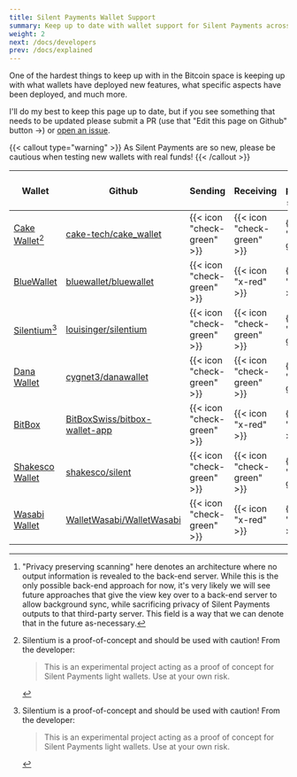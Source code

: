 ```yaml
---
title: Silent Payments Wallet Support
summary: Keep up to date with wallet support for Silent Payments across the Bitcoin ecosystem
weight: 2
next: /docs/developers
prev: /docs/explained
---
```


One of the hardest things to keep up with in the Bitcoin space is keeping up with what wallets have deployed new features, what specific aspects have been deployed, and much more.

I'll do my best to keep this page up to date, but if you see something that needs to be updated please submit a PR (use that "Edit this page on Github" button ->) or [open an issue](https://github.com/sethforprivacy/silentpaymentsxyz/issues).

{{< callout type="warning" >}}
  As Silent Payments are so new, please be cautious when testing new wallets with real funds!
{{< /callout >}}

| Wallet                                     | Github                                                            | Sending                    | Receiving                  | Privacy-preserving scanning[^1] |
| ------------------------------------------ | ----------------------------------------------------------------- | -------------------------- | -------------------------- | ------------------------------- |
| [Cake Wallet](https://cakewallet.com)[^2]  | [cake-tech/cake_wallet](https://github.com/cake-tech/cake_wallet) | {{< icon "check-green" >}} | {{< icon "check-green" >}} | {{< icon "check-green" >}}      |
| [BlueWallet](https://bluewallet.io/)       | [bluewallet/bluewallet](https://github.com/bluewallet/bluewallet) | {{< icon "check-green" >}} | {{< icon "x-red" >}}       | {{< icon "x-red" >}}            |
| [Silentium](https://app.silentium.dev)[^2] | [louisinger/silentium](https://github.com/louisinger/silentium)   | {{< icon "check-green" >}} | {{< icon "check-green" >}} | {{< icon "check-green" >}}      |
| [Dana Wallet](https://silentpayments.dev)  | [cygnet3/danawallet](https://github.com/cygnet3/danawallet)       | {{< icon "check-green" >}} | {{< icon "check-green" >}} | {{< icon "check-green" >}}      |
| [BitBox](https://bitbox.swiss/) | [BitBoxSwiss/bitbox-wallet-app](https://github.com/BitBoxSwiss/bitbox-wallet-app) | {{< icon "check-green" >}} | {{< icon "x-red" >}} | {{< icon "x-red" >}} |
| [Shakesco Wallet](https://shakesco.com)  | [shakesco/silent](https://github.com/shakesco/shakesco-silent)       | {{< icon "check-green" >}} | {{< icon "check-green" >}} | {{< icon "check-green" >}}      |
| [Wasabi Wallet](https://wasabiwallet.io/)  | [WalletWasabi/WalletWasabi](https://github.com/WalletWasabi/WalletWasabi) | {{< icon "check-green" >}} | {{< icon "x-red" >}} | {{< icon "x-red" >}}          |

[^1]: "Privacy preserving scanning" here denotes an architecture where no output information is revealed to the back-end server. While this is the only possible back-end approach for now, it's very likely we will see future approaches that give the view key over to a back-end server to allow background sync, while sacrificing privacy of Silent Payments outputs to that third-party server. This field is a way that we can denote that in the future as-necessary.
[^2]: Silentium is a proof-of-concept and should be used with caution! From the developer:
    > This is an experimental project acting as a proof of concept for Silent Payments light wallets. Use at your own risk.
